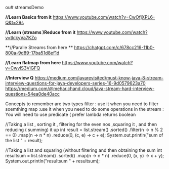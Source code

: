 ou# streamsDemo

**//Learn Basics from it**
https://www.youtube.com/watch?v=CwOfjXPL6-Q&t=29s

**//Learn (streams )Reduce from it**
https://www.youtube.com/watch?v=tklkyVa7KZo

**//Paralle Streams from here **
https://chatgpt.com/c/678cc216-11b0-800a-9d89-17ba51d8ef1d

**//Learn flatmap from here**
https://www.youtube.com/watch?v=CwvlS3ViGFQ

**//Interview Q**
https://medium.com/javarevisited/must-know-java-8-stream-interview-questions-for-java-developers-series-16-9d0579623a70
https://medium.com/@mehar.chand.cloud/java-stream-hard-interview-questions-54ea0de40acc

Concepts to remember are
two types
    filter : use it when you  need to filter soemthing 
    map     :use it when you need to do some operations in the stream
            : You will need to use predicate ( prefer lambda  returns boolean 
	    

//Taking a list , sorting it  , filtering for the even nos ,squaring it , and then reducing ( summing) it up
        int result = list.stream()
                .sorted()
                .filter(n -> n % 2 == 0)
                .map(n -> n * n)
                .reduce(0, (c, e) -> c + e);
        System.out.println("sum of the list " + result);


//Taking a list and squaring (without filtering and then obtaining the sum 
        int resultsum = list.stream()
                .sorted()
                .map(n -> n * n)
                .reduce(0, (x, y) -> x + y);
        System.out.println("resultsum " + resultsum);

		

